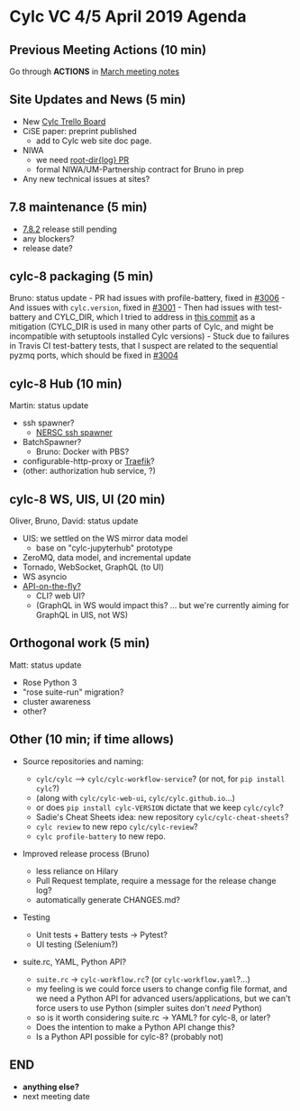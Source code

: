 # Cylc VC 4/5 April 2019 Agenda

## Previous Meeting Actions (10 min)

Go through  **ACTIONS** in [March meeting notes](vc-mar-2019-summary.md)

## Site Updates and News (5 min)

- New [Cylc Trello Board](https://trello.com/b/6k6KRUJM/cylc-main-board)
- CiSE paper: preprint published
  - add to Cylc web site doc page.
- NIWA
   - we need [root-dir{log} PR](https://github.com/metomi/rose/pull/2297)
   - formal NIWA/UM-Partnership contract for Bruno in prep
- Any new technical issues at sites?

## 7.8 maintenance (5 min)

- [7.8.2](https://github.com/cylc/cylc/milestone/75) release still pending
- any blockers?
- release date?

## cylc-8 packaging (5 min)

Bruno: status update
    - PR had issues with profile-battery, fixed in [#3006](https://github.com/cylc/cylc/pull/3006) 
    - And issues with `cylc.version`, fixed in [#3001](https://github.com/cylc/cylc/pull/3001)
    - Then had issues with test-battery and CYLC_DIR, which I tried to address in [this commit](https://github.com/cylc/cylc/pull/2990/commits/64453299d533e17cf76a981f77ae3dac734bd92f) as a mitigation (CYLC_DIR is used in many other parts of Cylc, and might be incompatible with setuptools installed Cylc versions)
    - Stuck due to failures in Travis CI test-battery tests, that I suspect are related to the sequential pyzmq ports, which should be fixed in [#3004](https://github.com/cylc/cylc/pull/3004)

## cylc-8 Hub (10 min)

Martin: status update
- ssh spawner?
    - [NERSC ssh spawner](https://github.com/NERSC/sshspawner)
- BatchSpawner?
    - Bruno: Docker with PBS?
- configurable-http-proxy or
  [Traefik](https://jupyterhub-traefik-proxy.readthedocs.io/en/latest/)?
- (other: authorization hub service, ?)

## cylc-8 WS, UIS, UI (20 min)

Oliver, Bruno, David: status update
  - UIS: we settled on the WS mirror data model
     - base on "cylc-jupyterhub" prototype
  - ZeroMQ, data model, and incremental update
  - Tornado, WebSocket, GraphQL (to UI)
  - WS asyncio
  - [API-on-the-fly?](https://github.com/cylc/cylc/pull/3005#issuecomment-479512438) 
    - CLI? web UI?
    - (GraphQL in WS would impact this? ... but we're currently aiming for
       GraphQL in UIS, not WS)

## Orthogonal work (5 min)

Matt: status update
- Rose Python 3
- "rose suite-run" migration?
- cluster awareness
- other?

## Other (10 min; if time allows)

- Source repositories and naming:
  - `cylc/cylc` --> `cylc/cylc-workflow-service`? (or not, for `pip install cylc`?)
  - (along with `cylc/cylc-web-ui`, `cylc/cylc.github.io`...)
  - or does `pip install cylc-VERSION` dictate that we keep `cylc/cylc`?
  - Sadie's Cheat Sheets idea: new repository `cylc/cylc-cheat-sheets`?
  - `cylc review` to new repo `cylc/cylc-review`? 
  - `cylc profile-battery` to new repo.

- Improved release process (Bruno) 
   - less reliance on Hilary
   - Pull Request template, require a message for the release change log?
   - automatically generate CHANGES.md?

- Testing
  - Unit tests + Battery tests -> Pytest?
  - UI testing (Selenium?)

- suite.rc, YAML, Python API?
  - `suite.rc` -> `cylc-workflow.rc`? (or `cylc-workflow.yaml`?...)
  - my feeling is we could force users to change config file format, and we
    need a Python API for advanced users/applications, but we can't force
    users to use Python (simpler suites don't *need* Python)
  - so is it worth considering suite.rc -> YAML? for cylc-8, or later?
  - Does the intention to make a Python API change this?
  - Is a Python API possible for cylc-8? (probably not)

## END
- **anything else?**
- next meeting date
